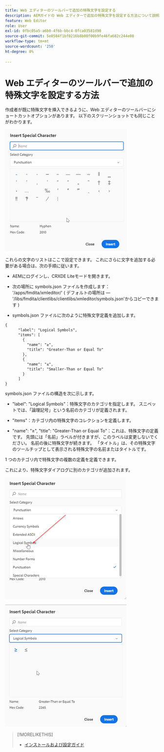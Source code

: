 ```yaml
---
title: Web エディターのツールバーで追加の特殊文字を設定する
description: AEMガイドの Web エディターで追加の特殊文字を設定する方法について説明します。
feature: Web Editor
role: User
exl-id: 0fbc05a5-a6b0-4f6b-bbc4-8fca03581d90
source-git-commit: 5e0584f1bf0216b8b00f00b9fe46fa682c244e08
workflow-type: tm+mt
source-wordcount: '250'
ht-degree: 0%

---
```


# Web エディターのツールバーで追加の特殊文字を設定する方法

作成者が既に特殊文字を挿入できるように、Web エディターのツールバーにショートカットオプションがあります。
以下のスクリーンショットでも同じことがわかります。

![特殊文字](assets/special-chars.png)


これらの文字のリストはここで設定できます。 これにさらに文字を追加する必要がある場合は、次の手順に従います。

+ AEMにログインし、CRXDE Liteモードを開きます。

+ 次の場所に symbols.json ファイルを作成します： &#39;/apps/fmdita/xmleditor/&#39; ( デフォルトの場所は — &#39;/libs/fmdita/clientlibs/clientlibs/xmleditor/symbols.json&#39;からコピーできます )

+ symbols.json ファイルに次のように特殊文字定義を追加します。

```
{
      "label": "Logical Symbols",
      "items": [
        {
          "name": "≥",
          "title": "Greater-Than or Equal To"
        },
        {
          "name": "≤",
          "title": "Smaller-Than or Equal To"
        }
      ]
}
```

symbols.json ファイルの構造を次に示します。

+ &quot;label&quot;: &quot;Logical Symbols&quot;：特殊文字のカテゴリを指定します。 スニペットでは、「論理記号」という名前のカテゴリが定義されます。

+ &quot;items&quot;：カテゴリ内の特殊文字のコレクションを定義します。

+ &quot;name&quot;: &quot;≥&quot;, &quot;title&quot;: &quot;Greater-Than or Equal To&quot;：これは、特殊文字の定義です。 先頭には「名前」ラベルが付きますが、このラベルは変更しないでください。 名前の後に特殊文字が続きます。 「タイトル」は、その特殊文字のツールチップとして表示される特殊文字の名前またはタイトルです。

1 つのカテゴリ内で特殊文字の複数の定義を定義できます。

これにより、特殊文字ダイアログに別のカテゴリが追加されます。

![特殊記号カテゴリ](assets/special-char-category.png)

![特殊文字の挿入](assets/insert-special-char.png)

>[!MORELIKETHIS]
>
>+ [インストールおよび設定ガイド](https://helpx.adobe.com/content/dam/help/en/xml-documentation-solution/3-6/XML-Documentation-for-Adobe-Experience-Manager_Installation-Configuration-Guide_EN.pdf)
